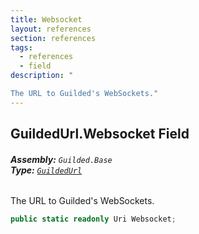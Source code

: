 ```yaml
---
title: Websocket
layout: references
section: references
tags:
  - references
  - field
description: "

The URL to Guilded's WebSockets."
---
```


## GuildedUrl.Websocket Field
###### **Assembly:** `Guilded.Base`<br/>**Type:** [`GuildedUrl`](GuildedUrl.md 'Guilded.Base.GuildedUrl')

The URL to Guilded's WebSockets.

```csharp
public static readonly Uri Websocket;
```